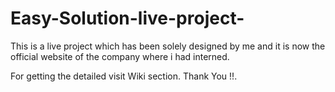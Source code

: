 # Easy-Solution-live-project-
This is a live project which has been solely designed by me and it is now the official website of the company where i had interned.


For getting the detailed visit Wiki section.
Thank You !!.

